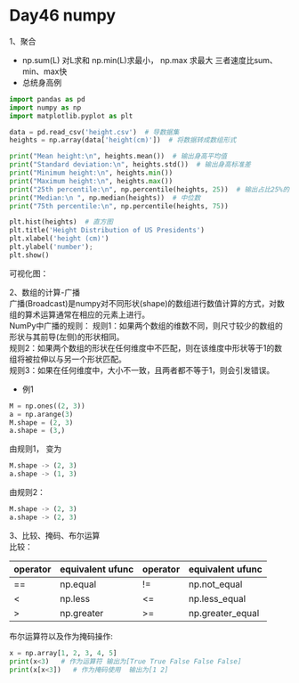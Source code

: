 # Day46 numpy
1、聚合
* np.sum(L) 对L求和   np.min(L)求最小，  np.max 求最大  三者速度比sum、min、max快   
* 总统身高例
```python
import pandas as pd
import numpy as np
import matplotlib.pyplot as plt

data = pd.read_csv('height.csv')  # 导数据集
heights = np.array(data['height(cm)'])  # 将数据转成数组形式

print("Mean height:\n", heights.mean())  # 输出身高平均值
print("Standard deviation:\n", heights.std())  # 输出身高标准差
print("Minimum height:\n", heights.min())    
print("Maximum height:\n", heights.max())   
print("25th percentile:\n", np.percentile(heights, 25))  # 输出占比25%的数值
print("Median:\n ", np.median(heights))  # 中位数
print("75th percentile:\n", np.percentile(heights, 75))

plt.hist(heights)  # 直方图
plt.title('Height Distribution of US Presidents')
plt.xlabel('height (cm)')
plt.ylabel('number');
plt.show()
```
可视化图：
![]()

2、数组的计算-广播   
广播(Broadcast)是numpy对不同形状(shape)的数组进行数值计算的方式，对数组的算术运算通常在相应的元素上进行。    
NumPy中广播的规则：
规则1：如果两个数组的维数不同，则尺寸较少的数组的形状与其前导(左侧)的形状相同。   
规则2：如果两个数组的形状在任何维度中不匹配，则在该维度中形状等于1的数组将被拉伸以与另一个形状匹配。     
规则3：如果在任何维度中，大小不一致，且两者都不等于1，则会引发错误。    
* 例1 
```python
M = np.ones((2, 3))
a = np.arange(3)
M.shape = (2, 3)  
a.shape = (3,)  
```
由规则1，
变为   
```python
M.shape -> (2, 3)
a.shape -> (1, 3)
```
由规则2：
```python
M.shape -> (2, 3)
a.shape -> (2, 3)
```
3、比较、掩码、布尔运算  
比较：   

operator  | equivalent ufunc | operator | equivalent ufunc
-------- | ---------------- | ---------|------
== | np.equal  | != | np.not_equal
< | np.less  |  <= | np.less_equal
> | np.greater |  >= | np.greater_equal
布尔运算符以及作为掩码操作:     
```python
x = np.array[1, 2, 3, 4, 5] 
print(x<3)   # 作为运算符 输出为[True True False False False]
print(x[x<3])   # 作为掩码使用  输出为[1 2]
```
